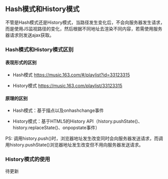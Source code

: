 ## Hash模式和History模式

不管是Hash模式还是History模式，当路径发生变化后，不会向服务器发生请求，而是使用JS监视路径的变化，然后根据不同地址去渲染不同内容，若需使用服务器请求则发送ajax获取。

### Hash模式和History模式区别

#### 表现形式的区别

- Hash模式
https://music.163.com/#/playlist?id=33123315

- History模式
https://music.163.com/playlist/33123315

#### 原理的区别

- Hash模式：基于描点以及onhashchange事件

- History模式：基于HTML5的History API（history.pushState()、history.replaceState()、onpopstate事件）

PS: 调用history.push()时，浏览器地址发生改变同时会向服务器发送请求，而调用history.pushState()浏览器地址发生改变但不用向服务器发送请求。

### History模式的使用

待更新
